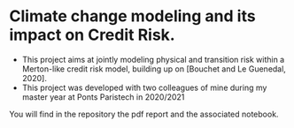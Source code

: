 # Climate change modeling and its impact on Credit Risk.
- This project aims at jointly modeling physical and transition risk within a Merton-like credit risk model, building up on [Bouchet and Le Guenedal, 2020].
- This project was developed with two colleagues of mine during my master year at Ponts Paristech in 2020/2021

You will find in the repository the pdf report and the associated notebook.